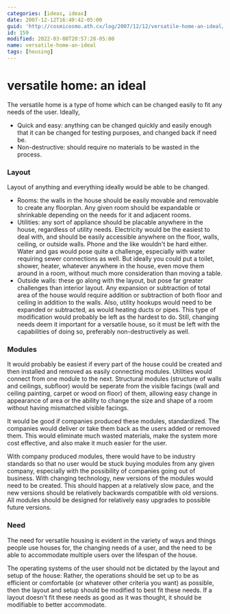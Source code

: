 ```yaml
---
categories: [ideas, ideas]
date: 2007-12-12T16:40:42-05:00
guid: 'http://cosmicosmo.ath.cx/log/2007/12/12/versatile-home-an-ideal/'
id: 159
modified: 2022-03-08T20:57:28-05:00
name: versatile-home-an-ideal
tags: [housing]
---
```


versatile home: an ideal
========================

The versatile home is a type of home which can be changed easily to fit any needs of the user.  Ideally, 

- Quick and easy: anything can be changed quickly and easily enough that it can be changed for testing purposes, and changed back if need be.
- Non-destructive: should require no materials to be wasted in the process.

### Layout

Layout of anything and everything ideally would be able to be changed.

- Rooms: the walls in the house should be easily movable and removable to create any floorplan.  Any given room should be expandable or shrinkable depending on the needs for it and adjacent rooms.
- Utilities: any sort of appliance should be placable anywhere in the house, regardless of utility needs.  Electricity would be the easiest to deal with, and should be easily accessible anywhere on the floor, walls, ceiling, or outside walls.  Phone and the like wouldn't be hard either.  Water and gas would pose quite a challenge, especially with water requiring sewer connections as well.  But ideally you could put a toilet, shower, heater, whatever anywhere in the house, even move them around in a room, without much more consideration than moving a table.
- Outside walls: these go along with the layout, but pose far greater challenges than interior layout.  Any expansion or subtraction of total area of the house would require addition or subtraction of both floor and ceiling in addition to the walls.  Also, utility hookups would need to be expanded or subtracted, as would heating ducts or pipes.  This type of modification would probably be left as the hardest to do.  Still, changing needs deem it important for a versatile house, so it must be left with the capabilities of doing so, preferably non-destructively as well.

### Modules

It would probably be easiest if every part of the house could be created and then installed and removed as easily connecting modules.  Utilities would connect from one module to the next.  Structural modules (structure of walls and ceilings, subfloor) would be seperate from the visible facings (wall and ceiling painting, carpet or wood on floor) of them, allowing easy change in appearance of area or the ability to change the size and shape of a room without having mismatched visible facings.

It would be good if companies produced these modules, standardized.  The companies would deliver or take them back as the users added or removed them.  This would eliminate much wasted materials, make the system more cost effective, and also make it much easier for the user.

With company produced modules, there would have to be industry standards so that no user would be stuck buying modules from any given company, especially with the possibility of companies going out of business.  With changing technology, new versions of the modules would need to be created.  This should happen at a relatively slow pace, and the new versions should be relatively backwards compatible with old versions.  All modules should be designed for relatively easy upgrades to possible future versions.

### Need

The need for versatile housing is evident in the variety of ways and things people use houses for, the changing needs of a user, and the need to be able to accommodate multiple users over the lifespan of the house.

The operating systems of the user should not be dictated by the layout and setup of the house:  Rather, the operations should be set up to be as efficient or comfortable (or whatever other criteria you want) as possible, then the layout and setup should be modified to best fit these needs.  If a layout doesn't fit these needs as good as it was thought, it should be modifiable to better accommodate.

